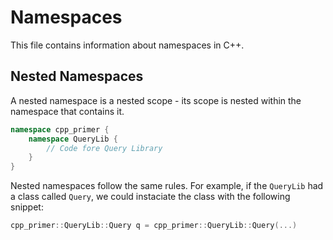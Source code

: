 # Namespaces

This file contains information about namespaces in C++.

## Nested Namespaces

A nested namespace is a nested scope - its scope is nested within the namespace that contains it.

```c++
namespace cpp_primer {
	namespace QueryLib {
		// Code fore Query Library
	}
}
```

Nested namespaces follow the same rules. For example, if the `QueryLib` had a class called `Query`, we could instaciate the class with the following snippet:

```c++
cpp_primer::QueryLib::Query q = cpp_primer::QueryLib::Query(...)
```